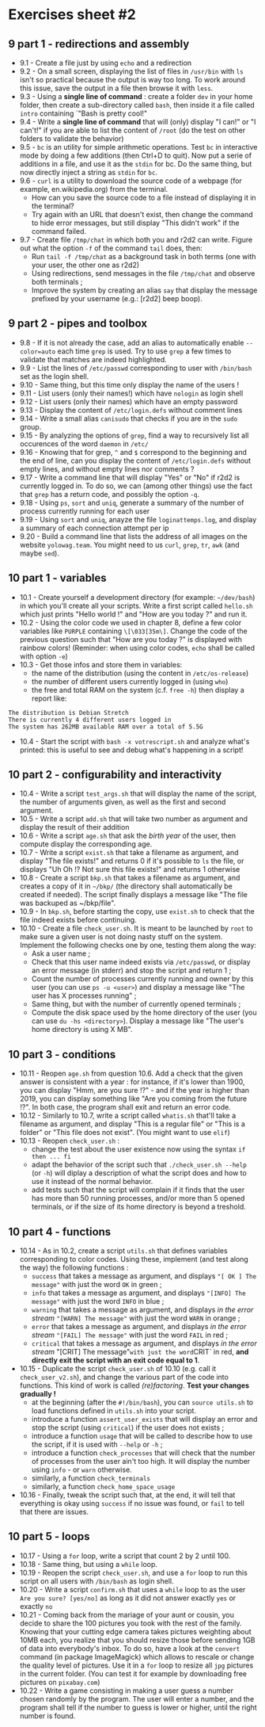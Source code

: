 # Exercises sheet #2

## 9 part 1 - redirections and assembly

- 9.1 - Create a file just by using `echo` and a redirection
- 9.2 - On a small screen, displaying the list of files in `/usr/bin` with `ls` isn't so practical because the output is way too long. To work around this issue, save the output in a file then browse it with `less`.
- 9.3 - Using a **single line of command** : create a folder `dev` in your home folder, then create a sub-directory called `bash`, then inside it a file called `intro` containing `"Bash is pretty cool!"
- 9.4 - Write a **single line of command** that will (only) display "I can!" or "I can't!" if you are able to list the content of `/root` (do the test on other folders to validate the behavior)
- 9.5 - `bc` is an utility for simple arithmetic operations. Test `bc` in interactive mode by doing a few additions (then Ctrl+D to quit). Now put a serie of additions in a file, and use it as the `stdin` for bc. Do the same thing, but now directly inject a string as `stdin` for `bc`.
- 9.6 - `curl` is a utility to download the source code of a webpage (for example, en.wikipedia.org) from the terminal.
    - How can you save the source code to a file instead of displaying it in the terminal?
    - Try again with an URL that doesn't exist, then change the command to hide error messages, but still display "This didn't work" if the command failed.
- 9.7 - Create file `/tmp/chat` in which both you and r2d2 can write. Figure out what the option `-f` of the command `tail` does, then:
    - Run `tail -f /tmp/chat` as a background task in both terms (one with your user, the other one as r2d2)
    - Using redirections, send messages in the file `/tmp/chat` and observe both terminals ;
    - Improve the system by creating an alias `say` that display the message prefixed by your username (e.g.: [r2d2] beep boop).
    
## 9 part 2 - pipes and toolbox

- 9.8 - If it is not already the case, add an alias to automatically enable `--color=auto` each time `grep` is used. Try to use `grep` a few times to validate that matches are indeed highlighted.
- 9.9 - List the lines of `/etc/passwd` corresponding to user with `/bin/bash` set as the login shell.
- 9.10 - Same thing, but this time only display the name of the users !
- 9.11 - List users (only their names!) which have `nologin` as login shell
- 9.12 - List users (only their names) which have an empty password
- 9.13 - Display the content of `/etc/login.defs` without comment lines
- 9.14 - Write a small alias `canisudo` that checks if you are in the `sudo` group.
- 9.15 - By analyzing the options of `grep`, find a way to recursively list all occurences of the word `daemon` in `/etc/`
- 9.16 - Knowing that for grep, `^` and `$` correspond to the beginning and the end of line, can you display the content of `/etc/login.defs` without empty lines, and without empty lines nor comments ?
- 9.17 - Write a command line that will display "Yes" or "No" if r2d2 is currently logged in. To do so, we can (among other things) use the fact that `grep` has a return code, and possibly the option `-q`.
- 9.18 - Using `ps`, `sort` and `uniq`, generate a summary of the number of process currently running for each user
- 9.19 - Using `sort` and `uniq`, anayze the file `loginattemps.log`, and display a summary of each connection attempt per ip
- 9.20 - Build a command line that lists the address of all images on the website `yolowag.team`. You might need to us `curl`, `grep`, `tr`, `awk` (and maybe `sed`).

## 10 part 1 - variables

- 10.1 - Create yourself a development directory (for example: `~/dev/bash`) in which you'll create all your scripts. Write a first script called `hello.sh` which just prints "Hello world !" and "How are you today ?" and run it.
- 10.2 - Using the color code we used in chapter 8, define a few color variables like `PURPLE` containing `\[\033[35m\]`. Change the code of the previous question such that "How are you today ?" is displayed with rainbow colors! (Reminder: when using color codes, `echo` shall be called with option `-e`)
- 10.3 - Get those infos and store them in variables:
    - the name of the distribution (using the content in `/etc/os-release`)
    - the number of different users currently logged in (using `who`)
    - the free and total RAM on the system (c.f. `free -h`)
then display a report like:
```
The distribution is Debian Stretch
There is currently 4 different users logged in
The system has 262MB available RAM over a total of 5.5G
```
- 10.4 - Start the script with `bash -x votrescript.sh` and analyze what's printed: this is useful to see and debug what's happening in a script!

## 10 part 2 - configurability and interactivity

- 10.4 - Write a script `test_args.sh` that will display the name of the script, the number of arguments given, as well as the first and second argument.
- 10.5 - Write a script `add.sh` that will take two number as argument and display the result of their addition
- 10.6 - Write a script `age.sh` that ask the *birth year* of the user, then compute display the corresponding age.
- 10.7 - Write a script `exist.sh` that take a filename as argument, and display "The file exists!" and returns 0 if it's possible to `ls` the file, or displays "Uh Oh !? Not sure this file exists!" and returns 1 otherwise
- 10.8 - Create a script `bkp.sh` that takes a filename as argument, and creates a copy of it in `~/bkp/` (the directory shall automatically be created if needed). The script finally displays a message like "The file was backuped as ~/bkp/file".
- 10.9 - In `bkp.sh`, before starting the copy, use `exist.sh` to check that the file indeed exists before continuing.
- 10.10 - Create a file `check_user.sh`. It is meant to be launched by `root` to make sure a given user is not doing nasty stuff on the system. Implement the following checks one by one, testing them along the way:
   - Ask a user name ;
   - Check that this user name indeed exists via `/etc/passwd`, or display an error message (in stderr) and stop the script and return 1 ;
   - Count the number of processes currently running and owner by this user (you can use `ps -u <user>`) and display a message like "The user has X processes running" ;
   - Same thing, but with the number of currently opened terminals ;
   - Compute the disk space used by the home directory of the user (you can use `du -hs <directory>`). Display a message like "The user's home directory is using X MB".

## 10 part 3 - conditions

- 10.11 - Reopen `age.sh` from question 10.6. Add a check that the given answer is consistent with a year : for instance, if it's lower than 1900, you can display "Hmm, are you sure !?" - and if the year is higher than 2019, you can display something like "Are you coming from the future !?". In both case, the program shall exit and return an error code.
- 10.12 - Similarly to 10.7, write a script called `whatis.sh` that'll take a filename as argument, and display "This is a regular file" or "This is a folder" or "This file does not exist". (You might want to use `elif`)
- 10.13 - Reopen `check_user.sh` :
    - change the test about the user existence now using the syntax `if then ... fi`
    - adapt the behavior of the script such that `./check_user.sh --help` (or `-h`) will diplay a description of what the script does and how to use it instead of the normal behavior.
    - add tests such that the script will complain if it finds that the user has more than 50 running processes, and/or more than 5 opened terminals, or if the size of its home directory is beyond a treshold.

## 10 part 4 - functions

- 10.14 - As in 10.2, create a script `utils.sh` that defines variables corresponding to color codes. Using these, implement (and test along the way) the following functions :
    - `success` that takes a message as argument, and displays `"[ OK ] The message"` with just the word `OK` in green ;
    - `info`    that takes a message as argument, and displays `"[INFO] The message"` with just the word `INFO` in blue ;
    - `warning` that takes a message as argument, and displays *in the error stream* `"[WARN] The message"` with just the word `WARN` in orange ;
    - `error`   that takes a message as argument, and displays *in the error stream* `"[FAIL] The message"` with just the word `FAIL` in red ;
    - `critical` that takes a message as argument, and displays *in the error stream* "[CRIT] The message"` with just the word `CRIT` in red, **and directly exit the script with an exit code equal to 1**.
- 10.15 - Duplicate the script `check_user.sh` of 10.10 (e.g. call it `check_user_v2.sh`), and change the various part of the code into functions. This kind of work is called *(re)factoring*. **Test your changes gradually !**
    - at the beginning (after the `#!/bin/bash`), you can `source utils.sh` to load functions defined in `utils.sh` into your script.
    - introduce a function `assert_user_exists` that will display an error and stop the script (using `critical`) if the user does not exists ;
    - introduce a function `usage` that will be called to describe how to use the script, if it is used with `--help` or `-h` ;
    - introduce a function `check_processes` that will check that the number of processes from the user ain't too high. It will display the number using `info` - or `warn` otherwise.
    - similarly, a function `check_terminals`
    - similarly, a function `check_home_space_usage`
- 10.16 - Finally, tweak the script such that, at the end, it will tell that everything is okay using `success` if no issue was found, or `fail` to tell that there are issues.

## 10 part 5 - loops

- 10.17 - Using a `for` loop, write a script that count 2 by 2 until 100.
- 10.18 - Same thing, but using a `while` loop.
- 10.19 - Reopen the script `check_user.sh`, and use a `for` loop to run this script on all users with `/bin/bash` as login shell.
- 10.20 - Write a script `confirm.sh` that uses a `while` loop to as the user `Are you sure? [yes/no]` as long as it did not answer exactly `yes` or exactly `no`
- 10.21 - Coming back from the mariage of your aunt or cousin, you decide to share the 100 pictures you took with the rest of the family. Knowing that your cutting edge camera takes pictures weighting about 10MB each, you realize that you should resize those before sending 1GB of data into everybody's inbox. To do so, have a look at the `convert` command (in package ImageMagick) which allows to rescale or change the quality level of pictures. Use it in a `for` loop to resize all `jpg` pictures in the current folder. (You can test it for example by downloading free pictures on `pixabay.com`)
- 10.22 - Write a game consisting in making a user guess a number chosen randomly by the program. The user will enter a number, and the program shall tell if the number to guess is lower or higher, until the right number is found.
